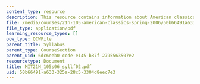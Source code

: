 ```yaml
---
content_type: resource
description: This resource contains information about American classics.
file: /media/courses/21h-105-american-classics-spring-2006/50b66491a633325a28c53304d8eec7e3_MIT21H_105s06_syllf02.pdf
file_type: application/pdf
learning_resource_types: []
ocw_type: OCWFile
parent_title: Syllabus
parent_type: CourseSection
parent_uid: 6dc6eeb0-ccde-e145-b87f-2795563507e2
resourcetype: Document
title: MIT21H_105s06_syllf02.pdf
uid: 50b66491-a633-325a-28c5-3304d8eec7e3
---
```

